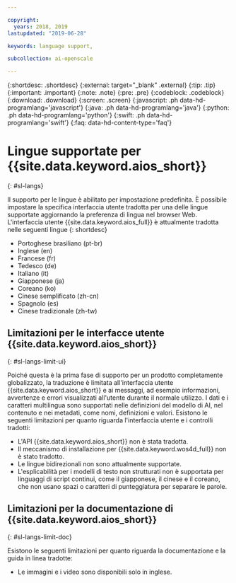 ```yaml
---

copyright:
  years: 2018, 2019
lastupdated: "2019-06-28"

keywords: language support, 

subcollection: ai-openscale

---
```


{:shortdesc: .shortdesc}
{:external: target="_blank" .external}
{:tip: .tip}
{:important: .important}
{:note: .note}
{:pre: .pre}
{:codeblock: .codeblock}
{:download: .download}
{:screen: .screen}
{:javascript: .ph data-hd-programlang='javascript'}
{:java: .ph data-hd-programlang='java'}
{:python: .ph data-hd-programlang='python'}
{:swift: .ph data-hd-programlang='swift'}
{:faq: data-hd-content-type='faq'}

# Lingue supportate per {{site.data.keyword.aios_short}}
{: #sl-langs}

Il supporto per le lingue è abilitato per impostazione predefinita. È possibile impostare la specifica interfaccia utente tradotta per una delle lingue supportate aggiornando la preferenza di lingua nel browser Web. L'interfaccia utente {{site.data.keyword.aios_full}} è attualmente tradotta nelle seguenti lingue 
{: shortdesc}

- Portoghese brasiliano (pt-br)
- Inglese (en)
- Francese (fr)
- Tedesco (de)
- Italiano (it)
- Giapponese (ja)
- Coreano (ko)
- Cinese semplificato (zh-cn)
- Spagnolo (es)
- Cinese tradizionale (zh-tw)

## Limitazioni per le interfacce utente {{site.data.keyword.aios_short}}
{: #sl-langs-limit-ui}

Poiché questa è la prima fase di supporto per un prodotto completamente globalizzato, la traduzione è limitata all'interfaccia utente {{site.data.keyword.aios_short}} e ai messaggi, ad esempio informazioni, avvertenze e errori visualizzati all'utente durante il normale utilizzo. I dati e i caratteri multilingua sono supportati nelle definizioni del modello di AI, nel contenuto e nei metadati, come nomi, definizioni e valori. Esistono le seguenti limitazioni per quanto riguarda l'interfaccia utente e i controlli tradotti:

- L'API {{site.data.keyword.aios_short}} non è stata tradotta.
- Il meccanismo di installazione per {{site.data.keyword.wos4d_full}} non è stato tradotto.
- Le lingue bidirezionali non sono attualmente supportate.
- L'esplicabilità per i modelli di testo non strutturati non è supportata per linguaggi di script continui, come il giapponese, il cinese e il coreano, che non usano spazi o caratteri di punteggiatura per separare le parole.

## Limitazioni per la documentazione di {{site.data.keyword.aios_short}}
{: #sl-langs-limit-doc}

Esistono le seguenti limitazioni per quanto riguarda la documentazione e la guida in linea tradotte:

- Le immagini e i video sono disponibili solo in inglese.

